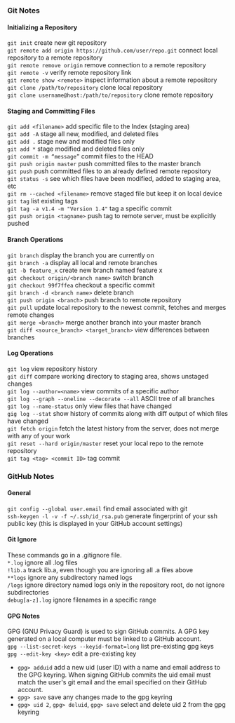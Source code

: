 ### Git Notes

#### Initializing a Repository
`git init` create new git repository  <br/>
`git remote add origin https://github.com/user/repo.git` connect local repository to a remote repository <br/>
`git remote remove origin` remove connection to a remote repository <br/>
`git remote -v` verify remote repository link <br/>
`git remote show <remote>` inspect information about a remote repository <br/>
`git clone /path/to/repository` clone local repository <br/>
`git clone username@host:/path/to/repository` clone remote repository <br/>

#### Staging and Committing Files
`git add <filename>` add specific file to the Index (staging area) <br/>
`git add -A` stage all new, modified, and deleted files <br/>
`git add .` stage new and modified files only <br/>
`git add *` stage modified and deleted files only <br/>
`git commit -m “message”` commit files to the HEAD <br/>
`git push origin master` push committed files to the master branch <br/>
`git push` push committed files to an already defined remote repository  <br/>
`git status -s` see which files have been modified, added to staging area, etc <br/>
`git rm --cached <filename>` remove staged file but keep it on local device <br/>
`git tag` list existing tags <br/>
`git tag -a v1.4 -m "Version 1.4"` tag a specific commit <br/>
`git push origin <tagname>` push tag to remote server, must be explicitly pushed <br/>

#### Branch Operations
`git branch` display the branch you are currently on <br/>
`git branch -a` display all local and remote branches <br/>
`git -b feature_x` create new branch named feature x <br/>
`git checkout origin/<branch name>` switch branch <br/>
`git checkout 99f7ffea` checkout a specific commit <br/>
`git branch -d <branch name>` delete branch <br/>
`git push origin <branch>` push branch to remote repository <br/>
`git pull` update local repository to the newest commit, fetches and merges remote changes <br/>
`git merge <branch>` merge another branch into your master branch <br/>
`git diff <source_branch> <target_branch>` view differences between branches <br/>

#### Log Operations
`git log` view repository history <br/>
`git diff` compare working directory to staging area, shows unstaged changes <br/>
`git log --author=<name>` view commits of a specific author <br/>
`git log --graph --oneline --decorate --all` ASCII tree of all branches <br/>
`git log --name-status` only view files that have changed <br/>
`gig log --stat` show history of commits along with diff output of which files have changed <br/>
`git fetch origin` fetch the latest history from the server, does not merge with any of your work <br/>
`git reset --hard origin/master` reset your local repo to the remote repository <br/>
`git tag <tag> <commit ID>` tag commit  <br/>

### GitHub Notes

#### General
`git config --global user.email` find email associated with git <br/>
`ssh-keygen -l -v -f ~/.ssh/id_rsa.pub` generate fingerprint of your ssh public key (this is displayed in your GitHub account settings) <br/>

#### Git Ignore
These commands go in a .gitignore file. <br/>
`*.log` ignore all .log files <br/>
`!lib.a` track lib.a, even though you are ignoring all .a files above <br/>
`**logs` ignore any subdirectory named logs <br/>
`/logs` ignore directory named logs only in the repository root, do not ignore subdirectories <br/>
`debug[a-z].log` ignore filenames in a specific range <br/>

#### GPG Notes
GPG (GNU Privacy Guard) is used to sign GitHub commits. A GPG key generated on a local computer must be linked to a GitHub account. <br/>
`gpg --list-secret-keys --keyid-format=long` list pre-existing gpg keys <br/>
`gpg --edit-key <key>` edit a pre-existing key
* `gpg> adduid` add a new uid (user ID) with a name and email address to the GPG keyring. When signing GitHub commits the uid email must match the user's git email and the email specified on their GitHub account.
* `gpg> save` save any changes made to the gpg keyring
* `gpg> uid 2`, `gpg> deluid`, `gpg> save` select and delete uid 2 from the gpg keyring





